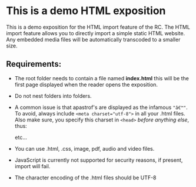 This is a demo HTML exposition
==============================

This is a demo exposition for the HTML import feature of the RC. The
HTML import feature allows you to directly import a simple static HTML website. 
Any embedded media files will be automatically transcoded to a smaller size. 

Requirements:
-------------

* The root folder needs to contain a file named __index.html__
  this will be the first page displayed when the reader opens the exposition.
* Do not nest folders into folders.
* A common issue is that apastrof's are displayed as the infamous `"â€™"`.
  To avoid, always include `<meta charset="utf-8">` in all your .html files.
  Also make sure, you specify this charset in `<head>` _before anything else_, thus:

    <!DOCTYPE html>
    <head>
        <meta charset="utf-8">
	    <title>Title of exposition</title>
		<link rel="stylesheet" href="styles.css"> 
		etc...
    </head>
    <body>
	
 	
* You can use .html, .css, image, pdf, audio and video files. 
* JavaScript is currently not supported for security reasons, if present, import will fail.
* The character encoding of the .html files should be UTF-8
